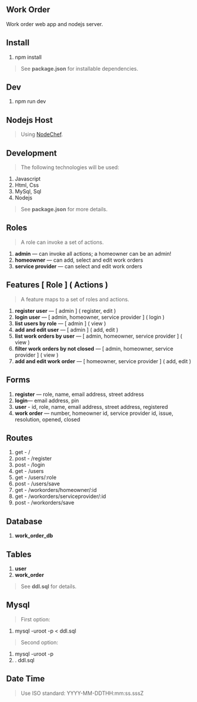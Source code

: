Work Order
----------
Work order web app and nodejs server.

Install
-------
1. npm install
>See **package.json** for installable dependencies.

Dev
---
1. npm run dev

Nodejs Host
-----------
>Using [NodeChef](https://www.nodechef.com/nodejs-hosting).

Development
-----------
>The following technologies will be used:
1. Javascript
2. Html, Css
3. MySql, Sql
4. Nodejs
>See **package.json** for more details.

Roles
-----
>A role can invoke a set of actions.
1. **admin** — can invoke all actions; a homeowner can be an admin!
2. **homeowner** — can add, select and edit work orders
3. **service provider** — can select and edit work orders

Features [ Role ] ( Actions )
-----------------------------
>A feature maps to a set of roles and actions.
1. **register user** — [ admin ] ( register, edit )
2. **login user** — [ admin, homeowner, service provider ] ( login )
3. **list users by role** — [ admin ] ( view )
4. **add and edit user** — [ admin ] ( add, edit )
5. **list work orders by user** — [ admin, homeowner, service provider ] ( view )
6. **filter work orders by not closed** — [ admin, homeowner, service provider ] ( view )
7. **add and edit work order** — [ homeowner, service provider ] ( add, edit )

Forms
-----
1. **register** — role, name, email address, street address
2. **login**— email address, pin
3. **user** - id, role, name, email address, street address, registered
4. **work order** — number, homeowner id, service provider id, issue, resolution, opened, closed

Routes
------
1. get  - /
2. post - /register
3. post - /login
4. get  - /users
5. get  - /users/:role
6. post - /users/save
7. get  - /workorders/homeowner/:id
8. get  - /workorders/serviceprovider/:id
9. post - /workorders/save

Database
--------
1. **work_order_db**

Tables
------
1. **user**
2. **work_order**
>See **ddl.sql** for details.

Mysql
-----
>First option:
1. mysql -uroot -p < ddl.sql
>Second option:
1. mysql -uroot -p
2. \. ddl.sql

Date Time
---------
>Use ISO standard: YYYY-MM-DDTHH:mm:ss.sssZ
